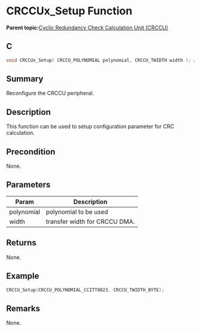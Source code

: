 # CRCCUx\_Setup Function

**Parent topic:**[Cyclic Redundancy Check Calculation Unit \(CRCCU\)](GUID-DFABB32F-CEF4-4705-8A6A-C1552576BF69.md)

## C

```c
void CRCCUx_Setup( CRCCU_POLYNOMIAL polynomial, CRCCU_TWIDTH width ); // x - Instance of the CRCCU peripheral
```

## Summary

Reconfigure the CRCCU peripheral.

## Description

This function can be used to setup configuration parameter for CRC calculation.

## Precondition

None.

## Parameters

|Param|Description|
|-----|-----------|
|polynomial|polynomial to be used|
|width|transfer width for CRCCU DMA.|

## Returns

None.

## Example

```c
CRCCU_Setup(CRCCU_POLYNOMIAL_CCITT8023, CRCCU_TWIDTH_BYTE);
```

## Remarks

None.

